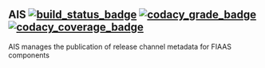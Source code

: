 AIS [![build_status_badge]][build_status] [![codacy_grade_badge]][codacy_grade] [![codacy_coverage_badge]][codacy_coverage]
---------------------------------------------------------------------------------------------------------------------------

AIS manages the publication of release channel metadata for FIAAS components



[build_status_badge]: https://travis-ci.org/fiaas/ais.svg?branch=master "Build Status"
[build_status]: https://travis-ci.org/fiaas/ais
[codacy_grade_badge]: https://api.codacy.com/project/badge/Grade/94f023dd708845b3b2041ef99aa84c59 "Codacy Grade"
[codacy_grade]: https://app.codacy.com/app/fiaas/ais?utm_source=github.com&utm_medium=referral&utm_content=fiaas/ais&utm_campaign=badger
[codacy_coverage_badge]: https://api.codacy.com/project/badge/Coverage/10748eb5810540aeac9267cabea774de "Codacy Coverage"
[codacy_coverage]: https://www.codacy.com/app/fiaas/ais?utm_source=github.com&utm_medium=referral&utm_content=fiaas/ais&utm_campaign=Badge_Coverage
